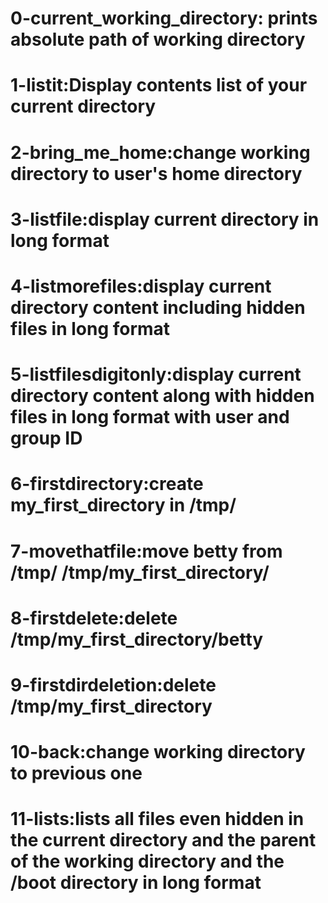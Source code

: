 # 0-current_working_directory: prints absolute path of working directory
# 1-listit:Display contents list of your current directory
# 2-bring_me_home:change working directory to user's home directory
# 3-listfile:display current directory in long format
# 4-listmorefiles:display current directory content including hidden files in long format
# 5-listfilesdigitonly:display current directory content along with hidden files in long format with user and group ID
# 6-firstdirectory:create my_first_directory in /tmp/
# 7-movethatfile:move betty from /tmp/ /tmp/my_first_directory/
# 8-firstdelete:delete /tmp/my_first_directory/betty
# 9-firstdirdeletion:delete /tmp/my_first_directory
# 10-back:change working directory to previous one
# 11-lists:lists all files even hidden in the current directory and the parent of the working directory and the /boot directory in long format
